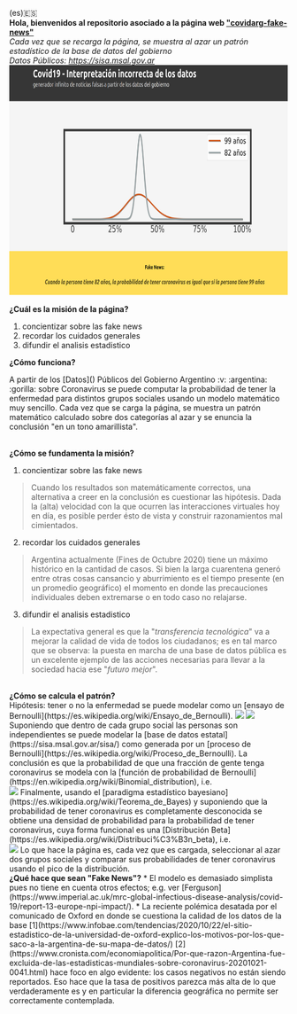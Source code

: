 (es):es:<br>
<b>Hola, bienvenidos al repositorio asociado a la página web ["covidarg-fake-news"](https://covidarg-fake-news.herokuapp.com/) </b><br>
<i>Cada vez que se recarga la página, se muestra al azar un patrón estadístico de la base de datos del gobierno</i><br>
<i>Datos Públicos: https://sisa.msal.gov.ar</i><br>
<img width=750, height=415, src="readme-static.png">
<br>
<p>
<b>¿Cuál es la misión de la página?</b></p>

1) concientizar sobre las fake news
2) recordar los cuidados generales
3) difundir el analisis estadistico

<p>
<b>¿Cómo funciona?</b></p>
A partir de los [Datos]() Públicos del Gobierno Argentino :v: :argentina: :gorilla: sobre Coronavirus se puede computar la probabilidad de tener la enfermedad para distintos grupos sociales usando un modelo matemático muy sencillo. Cada vez que se carga la página, se muestra un patrón matemático calculado sobre dos categorías al azar y se enuncia la conclusión "en un tono amarillista".  

<p>
<br>
<b>¿Cómo se fundamenta la misión?</b></p>

1) concientizar sobre las fake news
> Cuando los resultados son matemáticamente correctos, una alternativa a creer en la conclusión es cuestionar las hipótesis. Dada la (alta) velocidad con la que ocurren las interacciones virtuales hoy en día, es posible perder ésto de vista y construir razonamientos mal cimientados.   
2) recordar los cuidados generales
> Argentina actualmente (Fines de Octubre 2020) tiene un máximo histórico en la cantidad de casos. Si bien la larga cuarentena generó entre otras cosas cansancio y aburrimiento es el tiempo presente (en un promedio geográfico) el momento en donde las precauciones individuales deben extremarse o en todo caso no relajarse.  
3) difundir el analisis estadistico
> La expectativa general es que la "<i>transferencia tecnológica</i>" va a mejorar la calidad de vida de todos los ciudadanos; es en tal marco que se observa: la puesta en marcha de una base de datos pública es un excelente ejemplo de las acciones necesarias para llevar a la sociedad hacia ese "<i>futuro mejor</i>". 

<br>
<b>¿Cómo se calcula el patrón?</b><br>
Hipótesis: tener o no la enfermedad se puede modelar como un [ensayo de Bernoulli](https://es.wikipedia.org/wiki/Ensayo_de_Bernoulli).
<img src="https://render.githubusercontent.com/render/math?math=Probabilidad(enfermo)=\mu">
<img src="https://render.githubusercontent.com/render/math?math=Probabilidad(sano)=1-\mu">
Suponiendo que dentro de cada grupo social las personas son independientes se puede modelar la [base de datos estatal](https://sisa.msal.gov.ar/sisa/) como generada por un [proceso de Bernoulli](https://es.wikipedia.org/wiki/Proceso_de_Bernoulli). La conclusión es que la probabilidad de que una fracción de gente tenga coronavirus se modela con la [función de probabilidad de Bernoulli](https://en.wikipedia.org/wiki/Binomial_distribution), i.e.<br>
<img src="https://render.githubusercontent.com/render/math?math=PMF(N_{sanos},N_{enfermos})=\binom{N_{sanos}+N_{enfermos}}{N_{enfermos}}\mu^{N_{enfermos}}(1-\mu)^{N_{sanos}}">
Finalmente, usando el [paradigma estadístico bayesiano](https://es.wikipedia.org/wiki/Teorema_de_Bayes) y suponiendo que la probabilidad de tener coronavirus es completamente desconocida se obtiene una densidad de probabilidad para la probabilidad de tener coronavirus, cuya forma funcional es una [Distribución Beta](https://es.wikipedia.org/wiki/Distribuci%C3%B3n_beta), i.e.<br>
<img src="https://render.githubusercontent.com/render/math?math=Beta(\mu)\approx\frac{\Gamma(N_{sanos}+N_{enfermos})}{\Gamma(N_{enfermos})\Gamma(N_{sanos})}\mu^{N_{enfermos}}(1-\mu)^{N_{sanos}}">
Lo que hace la página es, cada vez que es cargada, seleccionar al azar dos grupos sociales y comparar sus probabilidades de tener coronavirus usando el pico de la distribución.

<br>
<b>¿Qué hace que sean "Fake News"?</b>
* El modelo es demasiado simplista pues no tiene en cuenta otros efectos; e.g. ver [Ferguson](https://www.imperial.ac.uk/mrc-global-infectious-disease-analysis/covid-19/report-13-europe-npi-impact/). 
* La reciente polémica desatada por el comunicado de Oxford en donde se cuestiona la calidad de los datos de la base [1](https://www.infobae.com/tendencias/2020/10/22/el-sitio-estadistico-de-la-universidad-de-oxford-explico-los-motivos-por-los-que-saco-a-la-argentina-de-su-mapa-de-datos/) [2](https://www.cronista.com/economiapolitica/Por-que-razon-Argentina-fue-excluida-de-las-estadisticas-mundiales-sobre-coronavirus-20201021-0041.html) hace foco en algo evidente: los casos negativos no están siendo reportados. Eso hace que la tasa de positivos parezca más alta de lo que verdaderamente es y en particular la diferencia geográfica no permite ser correctamente contemplada. 
